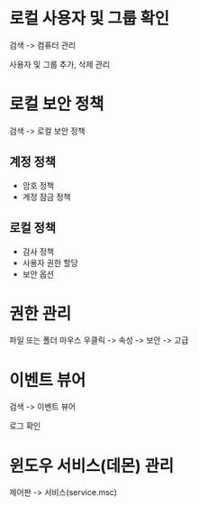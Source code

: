 # 로컬 사용자 및 그룹 확인

검색 -> 컴퓨터 관리

사용자 및 그룹 추가, 삭제 관리

# 로컬 보안 정책

검색 -> 로컬 보안 정책

## 계정 정책

- 암호 정책
- 계정 잠금 정책

## 로컬 정책

- 감사 정책
- 사용자 권한 할당
- 보안 옵션

# 권한 관리

파일 또는 폴더 마우스 우클릭 -> 속성 -> 보안 -> 고급

# 이벤트 뷰어

검색 -> 이벤트 뷰어

로그 확인

# 윈도우 서비스(데몬) 관리

제어판 -> 서비스(service.msc)
